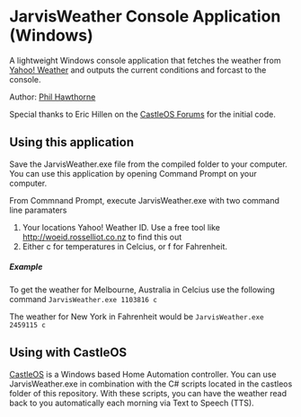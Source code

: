 JarvisWeather Console Application (Windows)
===========================================

A lightweight Windows console application that fetches the weather from [Yahoo! Weather](http://weather.yahoo.com) and outputs the current conditions and forcast to the console.

Author: [Phil Hawthorne](http://philhawthorne.com)

Special thanks to Eric Hillen on the [CastleOS Forums](http://castleos.com/forum/topic457-help-with-my-morning-wake-up-weather-script.aspx) for the initial code.

Using this application
----------------------

Save the JarvisWeather.exe file from the compiled folder to your computer. You can use this application by opening Command Prompt on your computer.

From Commnand Prompt, execute JarvisWeather.exe with two command line paramaters

1. Your locations Yahoo! Weather ID. Use a free tool like http://woeid.rosselliot.co.nz to find this out
2. Either c for temperatures in Celcius, or f for Fahrenheit.


##### Example


To get the weather for Melbourne, Australia in Celcius use the following command
`JarvisWeather.exe 1103816 c`

The weather for New York in Fahrenheit would be
`JarvisWeather.exe 2459115 c`


Using with CastleOS
-------------------
[CastleOS](http://castleos.com/) is a Windows based Home Automation controller. You can use JarvisWeather.exe in combination with the C# scripts located in the castleos folder of this repository. With these scripts, you can have the weather read back to you automatically each morning via Text to Speech (TTS).
